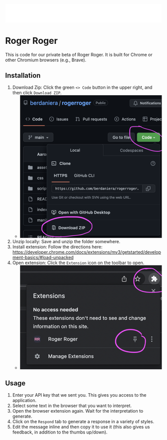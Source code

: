 ![Roger Roger](img/rogerrogerlogo.svg)

# Roger Roger

This is code for our private beta of Roger Roger. It is built for Chrome or other Chromium browsers (e.g., Brave).

## Installation

1. Download Zip: Click the green `<> Code` button in the upper right, and then click `Download ZIP`.
    - ![How to download](img/howtodownload.png)
2. Unzip locally: Save and unzip the folder somewhere.
3. Install extension: Follow the directions here: https://developer.chrome.com/docs/extensions/mv3/getstarted/development-basics/#load-unpacked
4. Open extension: Click the `Extension` icon on the toolbar to open.
    - ![How to run](img/howtorun.png)

## Usage

1. Enter your API key that we sent you. This gives you access to the application.
2. Select some text in the browser that you want to interpret.
3. Open the browser extension again. Wait for the interpretation to generate.
4. Click on the `Respond` tab to generate a response in a variety of styles.
5. Edit the message inline and then copy it to use it (this also gives us feedback, in addition to the thumbs up/down).
